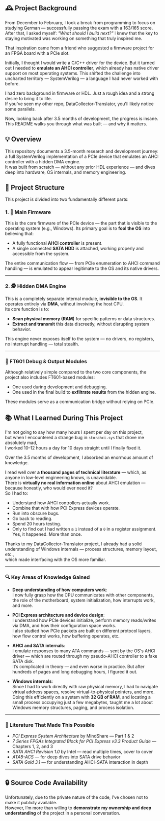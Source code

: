## 🕰️ Project Background

From December to February, I took a break from programming to focus on studying German — successfully passing the exam with a 163/165 score. After that, I asked myself: *"What should I build next?"* I knew that the key to staying motivated was working on something that truly inspired me.

That inspiration came from a friend who suggested a firmware project for an FPGA board with a PCIe slot.

Initially, I thought I would write a C/C++ driver for the device. But it turned out I needed to **emulate an AHCI controller**, which already has native driver support on most operating systems. This shifted the challenge into uncharted territory — SystemVerilog — a language I had never worked with before.

I had zero background in firmware or HDL. Just a rough idea and a strong desire to bring it to life.  
If you've seen my other repo, DataCollector-Translator, you'll likely notice some parallels.

Now, looking back after 3.5 months of development, the progress is insane.  
This README walks you through what was built — and why it matters.

## 💡 Overview

This repository documents a 3.5-month research and development journey:  
a full SystemVerilog implementation of a PCIe device that emulates an AHCI controller with a hidden DMA engine.  
It was built from scratch — without any prior HDL experience — and dives deep into hardware, OS internals, and memory engineering.

## 🧩 Project Structure

This project is divided into two fundamentally different parts:

### 1. 🧠 Main Firmware

This is the core firmware of the PCIe device — the part that is visible to the operating system (e.g., Windows). Its primary goal is to **fool the OS** into believing that:

- A fully functional **AHCI controller** is present.
- A single connected **SATA HDD** is attached, working properly and accessible from the system.

The entire communication flow — from PCIe enumeration to AHCI command handling — is emulated to appear legitimate to the OS and its native drivers.

---

### 2. 🕵️ Hidden DMA Engine

This is a completely separate internal module, **invisible to the OS**. It operates entirely via **DMA**, without involving the host CPU.  
Its core function is to:

- **Scan physical memory (RAM)** for specific patterns or data structures.
- **Extract and transmit** this data discreetly, without disrupting system behavior.

This engine never exposes itself to the system — no drivers, no registers, no interrupt handling — total stealth.

---

### 🧪 FT601 Debug & Output Modules

Although relatively simple compared to the two core components, the project also includes FT601-based modules:

- One used during development and debugging.
- One used in the final build to **exfiltrate results** from the hidden engine.

These modules serve as a communication bridge without relying on PCIe.

## 📚 What I Learned During This Project

I'm not going to say how many hours I spent per day on this project,  
but when I encountered a strange bug in `storahci.sys` that drove me absolutely mad,  
I worked 10–12 hours a day for 10 days straight until I finally fixed it.

Over the 3.5 months of development, I absorbed an enormous amount of knowledge.

I read well over **a thousand pages of technical literature** — which, as anyone in low-level engineering knows, is unavoidable.  
There is **virtually no real information online** about AHCI emulation — because honestly, who would ever need it?  
So I had to:

- Understand how AHCI controllers actually work.
- Combine that with how PCI Express devices operate.
- Run into obscure bugs.
- Go back to reading.
- Spend 20 hours testing.
- Only to find out I had written a `1` instead of a `0` in a register assignment.  
Yes, it happened. More than once.

Thanks to my DataCollector-Translator project, I already had a solid understanding of Windows internals — process structures, memory layout, etc.,  
which made interfacing with the OS more familiar.

---

### 🔍 Key Areas of Knowledge Gained

- **Deep understanding of how computers work**:  
  I now fully grasp how the CPU communicates with other components, the role of the motherboard, system initialization, how interrupts work, and more.

- **PCI Express architecture and device design**:  
  I understand how PCIe devices initialize, perform memory reads/writes via DMA, and how their configuration space works.  
  I also studied how PCIe packets are built on different protocol layers, how flow control works, how buffering operates, etc.

- **AHCI and SATA internals**:  
  I emulate responses to many ATA commands — sent by the OS's AHCI driver — which are routed through my pseudo-AHCI controller to a fake SATA disk.  
  It’s complicated in theory — and even worse in practice. But after hundreds of pages and long debugging hours, I figured it out.

- **Windows internals**:  
  Since I had to work directly with raw physical memory, I had to navigate virtual address spaces, resolve virtual-to-physical pointers, and more.  
  Doing this efficiently on a system with **32 GB of RAM**, and locating a small process occupying just a few megabytes, taught me a lot about Windows memory structures, paging, and process isolation.

---

### 📖 Literature That Made This Possible

- *PCI Express System Architecture* by MindShare — Part 1 & 2  
- *7 Series FPGAs Integrated Block for PCI Express v3.3 Product Guide* — Chapters 1, 2, and 3  
- *SATA AHCI Revision 1.0* by Intel — read multiple times, cover to cover  
- *ATA8-ACS* — for deep dives into SATA drive behavior  
- *SATA Gold 3.1* — for understanding AHCI–SATA interaction in depth  

---

## 🔒 Source Code Availability

Unfortunately, due to the private nature of the code, I’ve chosen not to make it publicly available.  
However, I’m more than willing to **demonstrate my ownership and deep understanding** of the project in a personal conversation.
